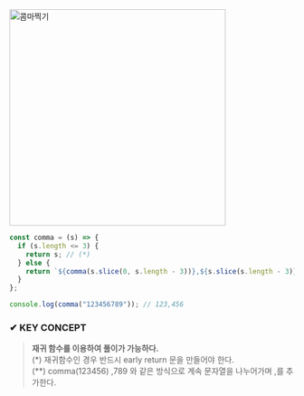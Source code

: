 
<img width="382" alt="콤마찍기" src="https://user-images.githubusercontent.com/43127789/99161538-b3037e80-2736-11eb-9573-878c49e46f5a.PNG">

```javascript
const comma = (s) => {
  if (s.length <= 3) {
    return s; // (*)
  } else {
    return `${comma(s.slice(0, s.length - 3))},${s.slice(s.length - 3)}`; // (**)
  }
};

console.log(comma("123456789")); // 123,456
```


### ✔ KEY CONCEPT

> **재귀 함수를 이용하여 풀이가 가능하다.**   
  (*) 재귀함수인 경우 반드시 early return 문을 만들어야 한다.  
  (**) comma(123456) ,789 와 같은 방식으로 계속 문자열을 나누어가며 ,를 추가한다.  
  
